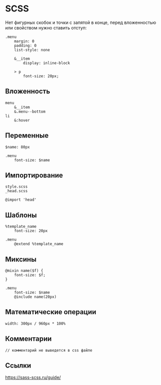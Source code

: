 # SCSS
Нет фигурных скобок и точки с запятой в конце, перед вложенностью или свойством нужно ставить отступ:

    .menu
        margin: 0
        padding: 0
        list-style: none
        
        &__item
            display: inline-block

        > p
            font-size: 20px;

## Вложенность

    menu
        &__item
        &.menu--bottom
    li
        &:hover

## Переменные

    $name: 80px

    .menu
        font-size: $name

## Импортирование

    style.scss
    _head.scss

    @import 'head'

## Шаблоны

    %template_name
        font-size: 20px

    .menu
        @extend %template_name

## Миксины

    @mixin name($f) {
        font-size: $f;
    }

    .menu
        font-size: $name
        @include name(20px)

## Математические операции

    width: 300px / 960px * 100%

## Комментарии

    // комментарий не выведется в css файле

## Ссылки
https://sass-scss.ru/guide/
